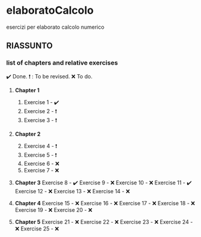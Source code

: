 # elaboratoCalcolo
esercizi per elaborato calcolo numerico

## RIASSUNTO 

### list of chapters and relative exercises ###

:heavy_check_mark: Done.
:heavy_exclamation_mark: : To be revised.
:x: To do.

1. **Chapter 1**
    1. Exercise 1 - :heavy_check_mark:
    1. Exercise 2 - :heavy_exclamation_mark:
    1. Exercise 3 - :heavy_exclamation_mark:


2. **Chapter 2**
    
    2. Exercise 4 - :heavy_exclamation_mark:
    2. Exercise 5 - :heavy_exclamation_mark:
    2. Exercise 6 - :x:
    2. Exercise 7 - :x:

3. **Chapter 3**
    Exercise 8 - :heavy_check_mark:
    Exercise 9 - :x:
    Exercise 10 - :x:
    Exercise 11 - :heavy_check_mark:
    Exercise 12 - :x:
    Exercise 13 - :x:
    Exercise 14 - :x:

4. **Chapter 4**
    Exercise 15 - :x:
    Exercise 16 - :x:
    Exercise 17 - :x:
    Exercise 18 - :x:
    Exercise 19 - :x:
    Exercise 20 - :x:


5. **Chapter 5**
     Exercise 21 - :x:
     Exercise 22 - :x:
     Exercise 23 - :x:
     Exercise 24 - :x:
     Exercise 25 - :x:
   
